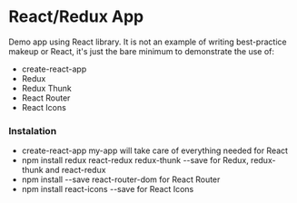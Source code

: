 # React/Redux App

Demo app using React library. It is not an example of writing best-practice makeup or React, it's just the bare minimum to demonstrate the use of:
* create-react-app
* Redux
* Redux Thunk
* React Router
* React Icons

### Instalation
* create-react-app my-app will take care of everything needed for React
* npm install redux react-redux redux-thunk --save for Redux, redux-thunk and react-redux
* npm install --save react-router-dom for React Router
* npm install react-icons --save for React Icons
